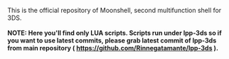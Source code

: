 This is the official repository of Moonshell, second multifunction shell for 3DS.<br><br>
<b>NOTE: Here you'll find only LUA scripts. Scripts run under lpp-3ds so if you want to use latest commits, please grab latest commit of lpp-3ds from main repository ( https://github.com/Rinnegatamante/lpp-3ds ).</b>
